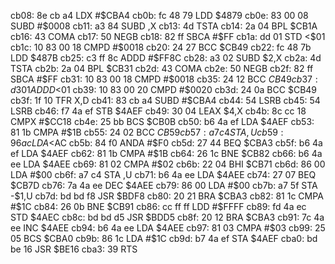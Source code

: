 cb08: 8e cb a4     LDX    #$CBA4
cb0b: fc 48 79     LDD    $4879
cb0e: 83 00 08     SUBD   #$0008
cb11: a3 84        SUBD   ,X
cb13: 4d           TSTA
cb14: 2a 04        BPL    $CB1A
cb16: 43           COMA
cb17: 50           NEGB
cb18: 82 ff        SBCA   #$FF
cb1a: dd 01        STD    <$01
cb1c: 10 83 00 18  CMPD   #$0018
cb20: 24 27        BCC    $CB49
cb22: fc 48 7b     LDD    $487B
cb25: c3 ff 8c     ADDD   #$FF8C
cb28: a3 02        SUBD   $2,X
cb2a: 4d           TSTA
cb2b: 2a 04        BPL    $CB31
cb2d: 43           COMA
cb2e: 50           NEGB
cb2f: 82 ff        SBCA   #$FF
cb31: 10 83 00 18  CMPD   #$0018
cb35: 24 12        BCC    $CB49
cb37: d3 01        ADDD   <$01
cb39: 10 83 00 20  CMPD   #$0020
cb3d: 24 0a        BCC    $CB49
cb3f: 1f 10        TFR    X,D
cb41: 83 cb a4     SUBD   #$CBA4
cb44: 54           LSRB
cb45: 54           LSRB
cb46: f7 4a ef     STB    $4AEF
cb49: 30 04        LEAX   $4,X
cb4b: 8c cc 18     CMPX   #$CC18
cb4e: 25 bb        BCS    $CB0B
cb50: b6 4a ef     LDA    $4AEF
cb53: 81 1b        CMPA   #$1B
cb55: 24 02        BCC    $CB59
cb57: a7 c4        STA    ,U
cb59: 96 ac        LDA    <$AC
cb5b: 84 f0        ANDA   #$F0
cb5d: 27 44        BEQ    $CBA3
cb5f: b6 4a ef     LDA    $4AEF
cb62: 81 1b        CMPA   #$1B
cb64: 26 1c        BNE    $CB82
cb66: b6 4a ee     LDA    $4AEE
cb69: 81 02        CMPA   #$02
cb6b: 22 04        BHI    $CB71
cb6d: 86 00        LDA    #$00
cb6f: a7 c4        STA    ,U
cb71: b6 4a ee     LDA    $4AEE
cb74: 27 07        BEQ    $CB7D
cb76: 7a 4a ee     DEC    $4AEE
cb79: 86 00        LDA    #$00
cb7b: a7 5f        STA    -$1,U
cb7d: bd bd f8     JSR    $BDF8
cb80: 20 21        BRA    $CBA3
cb82: 81 1c        CMPA   #$1C
cb84: 26 0b        BNE    $CB91
cb86: cc ff ff     LDD    #$FFFF
cb89: fd 4a ec     STD    $4AEC
cb8c: bd bd d5     JSR    $BDD5
cb8f: 20 12        BRA    $CBA3
cb91: 7c 4a ee     INC    $4AEE
cb94: b6 4a ee     LDA    $4AEE
cb97: 81 03        CMPA   #$03
cb99: 25 05        BCS    $CBA0
cb9b: 86 1c        LDA    #$1C
cb9d: b7 4a ef     STA    $4AEF
cba0: bd be 16     JSR    $BE16
cba3: 39           RTS
